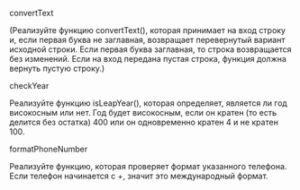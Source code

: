 convertText 

(Реализуйте функцию convertText(), которая принимает на вход строку и, если первая буква не заглавная, возвращает перевернутый вариант исходной строки. Если первая буква заглавная, то строка возвращается без изменений. Если на вход передана пустая строка, функция должна вернуть пустую строку.)

checkYear

Реализуйте функцию isLeapYear(), которая определяет, является ли год високосным или нет. Год будет високосным, если он кратен (то есть делится без остатка) 400 или он одновременно кратен 4 и не кратен 100.

formatPhoneNumber

Реализуйте функцию, которая проверяет формат указанного телефона. Если телефон начинается с +, значит это международный формат.
